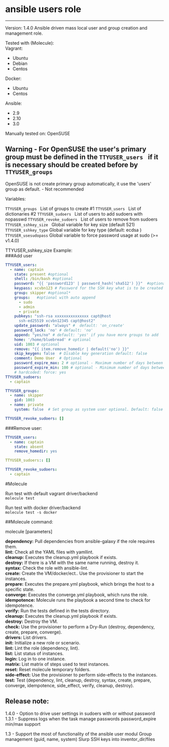 # ansible users role
______________________

Version: 1.4.0
Ansible driven mass local user and group creation and management role.

Tested with (Molecule):  
Vagrant:  
- Ubuntu
- Debian
- Centos

Docker:  
- Ubuntu
- Centos

Ansible:
- 2.9
- 2.10
- 3.0

Manually tested on:
OpenSUSE


## Warning - For OpenSUSE the user's primary group must be defined in the `TTYUSER_users ` if it is necessary should be created before by `TTYUSER_groups`
OpenSUSE is not create primary group automatically, it use the 'users' group as default. - Not recommended


Variables:

`TTYUSER_groups ` List of groups to create #1
`TTYUSER_users ` List of dictionaries #2
`TTYUSER_sudoers ` List of users to add sudoers with nopasswd
`TTYUSER_revoke_sudoers ` List of users to remove from sudoers
`TTYUSER_sshkey_size ` Global variable for key size (default 521)
`TTYUSER_sshkey_type`  Global variable for key type (default: ecdsa )
`TTYUSER_usesudopass`  Global variable to force password usage at sudo (>= v1.4.0)

TTYUSER_sshkey_size
Example:  
###Add user
```yaml
TTYUSER_users:  
  - name: captain
    state: present #optional
    shell: /bin/bash #optional 
    password: "{{ 'password123' | password_hash('sha512') }}"  #optional
    keypass: xcvbn123 # Password for the SSH key what is to be created
    group: skipper #optional*
    groups:   #optional with auto append
      - sudo
      - admin
      - private
    pubkeys: "ssh-rsa xxxxxxxxxxxxxxx capt@host
      ssh-ed25519 xcvbn12345 capt@host2"
    update_password: "always" #  default: 'on_create'
    password_lock: 'no' # default: 'no'
    append: "yes/no" # default: 'yes' if you have more groups to add
    home: '/home/bluebread' # optional
    uid: 1003 # optional
    remove: "{{ item.remove_homedir | default('no') }}"
    skip_keygen: false  # Disable key generation default: false
    comment: Demo User  # Optional 
    password_expire_max: 2 # optional - Maximum number of days between password change.
    password_expire_min: 100 # optional - Minimum number of days between password change.
    # hardcoded: force: yes
TTYUSER_sudoers:
  - captain

TTYUSER_groups:
  - name: skipper
    gid: 1003
  - name: private
    system: false  # Set group as system user optional. Default: false

TTYUSER_revoke_sudoers: []

```
###Remove user:
```yaml
TTYUSER_users:  
  - name: captain
    state: absent
    remove_homedir: yes

TTYUSER_sudoers:: []

TTYUSER_revoke_sudoers: 
  - captain

```

#Molecule 

Run test with default vagrant driver/backend  
`molecule test`

Run test with docker driver/backend  
`molecule test -s docker`  

##Molecule command:  

molecule <command> [parameters]

__dependency:__ Pull dependencies from ansible-galaxy if the role requires them.  
__lint:__ Check all the YAML files with yamllint.  
__cleanup:__ Executes the cleanup.yml playbook if exists.  
__destroy:__ If there is a VM with the same name running, destroy it.  
__syntax:__ Check the role with ansible-lint.  
__create:__ Create the VM/docker/ect.. Use the provisioner to start the instances.   
__prepare:__ Executes the prepare.yml playbook, which brings the host to a specific state.  
__converge:__ Executes the converge.yml playbook, which runs the role.  
__idempotence:__ Molecule runs the playbook a second time to check for idempotence.  
__verify:__ Run the tests defined in the tests directory.  
__cleanup:__ Executes the cleanup.yml playbook if exists.  
__destroy:__ Destroy the VM.  
__check:__       Use the provisioner to perform a Dry-Run (destroy, dependency, create, prepare, converge).  
__drivers:__      List drivers.  
__init:__         Initialize a new role or scenario.  
__lint:__         Lint the role (dependency, lint).  
__list:__         List status of instances.  
__login:__        Log in to one instance.  
__matrix:__       List matrix of steps used to test instances.  
__reset:__        Reset molecule temporary folders.  
__side-effect:__  Use the provisioner to perform side-effects to the instances.  
__test:__         Test (dependency, lint, cleanup, destroy, syntax, create, prepare, converge, idempotence, side_effect, verify, cleanup, destroy).  


## Release  note:  
1.4.0 - Option to drive user settings in sudoers with or without password
1.3.1 - Suppress logs when the task manage passwords
      password_expire min/max support

1.3 - Support the most of functionality of the ansible user modul
      Group management (guid, name, system)
      Slurp SSH keys into inventor_dir/files
      

